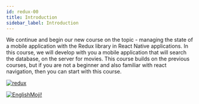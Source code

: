 ```yaml
---
id: redux-00
title: Introduction
sidebar_label: Introduction
---
```


We continue and begin our new course on the topic - managing the state of a mobile application with the Redux library in React Native applications. In this course, we will develop with you a mobile application that will search the database, on the server for movies. This course builds on the previous courses, but if you are not a beginner and also familiar with react navigation, then you can start with this course.

[![redux](/img/redux/00.gif)](https://youtu.be/KaKiJrVCUrw)

[![EnglishMoji!](/img/logo/englishmoji.png)](https://link-to.app/xvh7Ush9kl)
